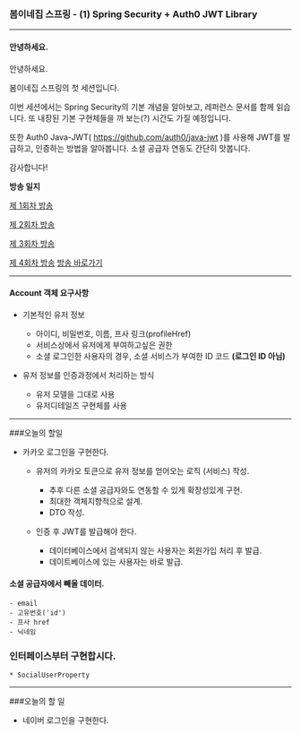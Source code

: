 ### 봄이네집 스프링 - (1) Spring Security + Auth0 JWT Library
---

#### 안녕하세요.

안녕하세요.

봄이네집 스프링의 첫 세션입니다.

이번 세션에서는 Spring Security의 기본 개념을 알아보고, 레퍼런스 문서를 함께 읽습니다. 또 내장된 기본 구현체들을 까 보는(?) 시간도 가질 예정입니다.

또한 Auth0 Java-JWT( https://github.com/auth0/java-jwt )를 사용해 JWT를 발급하고, 인증하는 방법을 알아봅니다. 소셜 공급자 연동도 간단히 맛봅니다.

감사합니다!


**방송 일지**

[제 1회차 방송](https://www.youtube.com/watch?v=SMZm2aqI_dQ&index=1&list=PLcsqrv8NxApXzHViDU2fB1ew7KoLoaB02) 

[제 2회차 방송](https://www.youtube.com/watch?v=x2i96t1aA3s&index=2&list=PLcsqrv8NxApXzHViDU2fB1ew7KoLoaB02&t=0s)

[제 3회차 방송](https://www.youtube.com/watch?v=qCA3JB4W_cw) 

[제 4회차 방송](https://www.youtube.com/watch?v=jNNJnGiLMl8&list=PLcsqrv8NxApXzHViDU2fB1ew7KoLoaB02&index=4&t=0s)
[방송 바로가기](https://www.youtube.com/watch?v=SMZm2aqI_dQ)

---
#### Account 객체 요구사항

* 기본적인 유저 정보

    * 아이디, 비밀번호, 이름, 프사 링크(profileHref)
    * 서비스상에서 유저에게 부여하고싶은 권한 
    * 소셜 로그인한 사용자의 경우, 소셜 서비스가 부여한 ID 코드 **(로그인 ID 아님)**
    
 * 유저 정보를 인증과정에서 처리하는 방식
 
    * 유저 모델을 그대로 사용
    * 유저디테일즈 구현체를 사용
    
---
###오늘의 할일

* 카카오 로그인을 구현한다.
    
    * 유저의 카카오 토큰으로 유저 정보를 얻어오는 로직 (서비스) 작성.
        * 추후 다른 소셜 공급자와도 연동할 수 있게 확장성있게 구현.
        * 최대한 객체지향적으로 설계. 
        * DTO 작성. 
        
    * 인증 후 JWT를 발급해야 한다. 
        * 데이터베이스에서 검색되지 않는 사용자는 회원가입 처리 후 발급.
        * 데이트베이스에 있는 사용자는 바로 발급.
        
#### 소셜 공급자에서 빼올 데이터.
    - email
    - 고유번호('id')
    - 프사 href
    - 닉네임 
    
### 인터페이스부터 구현합시다.
    * SocialUserProperty
    
---
###오늘의 할 일 

* 네이버 로그인을 구현한다.

